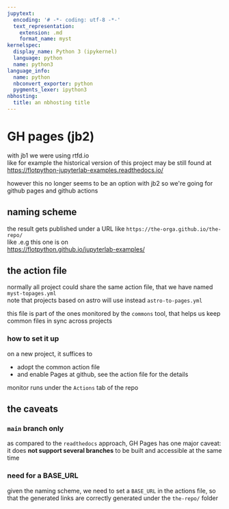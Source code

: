 ```yaml
---
jupytext:
  encoding: '# -*- coding: utf-8 -*-'
  text_representation:
    extension: .md
    format_name: myst
kernelspec:
  display_name: Python 3 (ipykernel)
  language: python
  name: python3
language_info:
  name: python
  nbconvert_exporter: python
  pygments_lexer: ipython3
nbhosting:
  title: an nbhosting title
---
```


# GH pages (jb2)

with jb1 we were using rtfd.io  
like for example the historical version of this project may be still found at  
 https://flotpython-jupyterlab-examples.readthedocs.io/

however this no longer seems to be an option with jb2 so we're going for github pages and github actions

## naming scheme

the result gets published under a URL like `https://the-orga.github.io/the-repo/`  
like .e.g this one is on  
https://flotpython.github.io/jupyterlab-examples/

## the action file

normally all project could share the same action file, that we have named `myst-topages.yml`  
note that projects based on astro will use instead `astro-to-pages.yml`

this file is part of the ones monitored by the `commons` tool, that helps us keep common files in sync across projects

### how to set it up

on a new project, it suffices to

- adopt the common action file
- and enable Pages at github, see the action file for the details

monitor runs under the `Actions` tab of the repo

## the caveats

###  `main` branch only

as compared to the `readthedocs` approach, GH Pages has one major caveat: it
does **not support several branches** to be built and accessible at the same
time

### need for a BASE_URL

given the naming scheme, we need to set a `BASE_URL` in the actions file, so that
the generated links are correctly generated under the `the-repo/` folder

